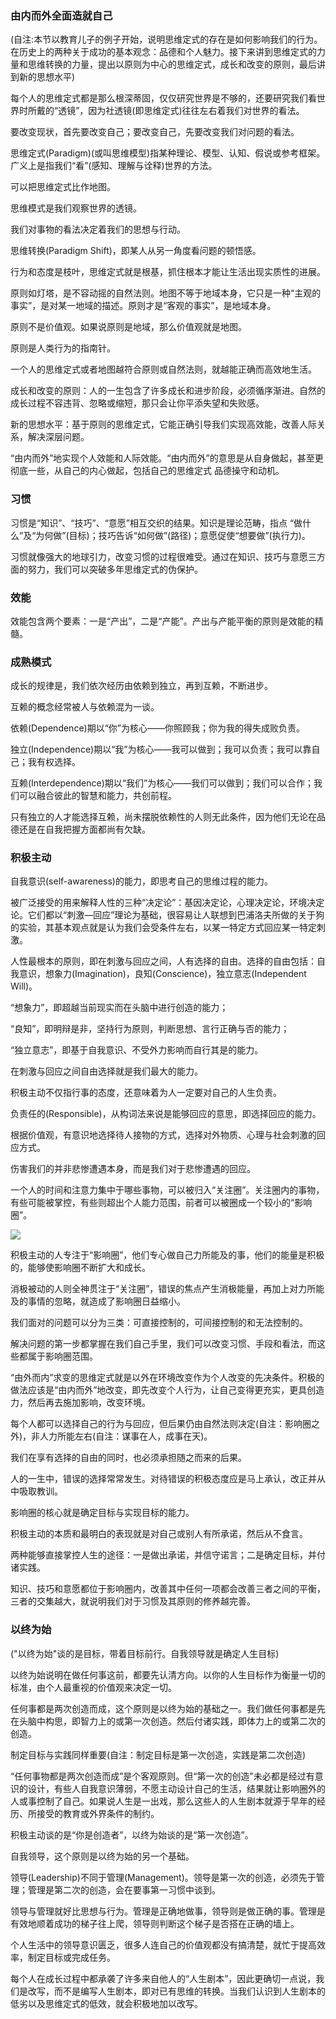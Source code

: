 ### 由内而外全面造就自己

(自注:本节以教育儿子的例子开始，说明思维定式的存在是如何影响我们的行为。在历史上的两种关于成功的基本观念：品德和个人魅力。接下来讲到思维定式的力量和思维转换的力量，提出以原则为中心的思维定式，成长和改变的原则，最后讲到新的思想水平)

每个人的思维定式都是那么根深蒂固，仅仅研究世界是不够的，还要研究我们看世界时所戴的“透镜”，因为社透镜(即思维定式)往往左右着我们对世界的看法。

要改变现状，首先要改变自己；要改变自己，先要改变我们对问题的看法。

思维定式(Paradigm)(或叫思维模型)指某种理论、模型、认知、假说或参考框架。广义上是指我们“看”(感知、理解与诠释)世界的方法。

可以把思维定式比作地图。

思维模式是我们观察世界的透镜。

我们对事物的看法决定着我们的思想与行动。

思维转换(Paradigm Shift)，即某人从另一角度看问题的顿悟感。

行为和态度是枝叶，思维定式就是根基，抓住根本才能让生活出现实质性的进展。

原则如灯塔，是不容动摇的自然法则。地图不等于地域本身，它只是一种“主观的事实”，是对某一地域的描述。原则才是“客观的事实”，是地域本身。

原则不是价值观。如果说原则是地域，那么价值观就是地图。

原则是人类行为的指南针。

一个人的思维定式或者地图越符合原则或自然法则，就越能正确而高效地生活。

成长和改变的原则：人的一生包含了许多成长和进步阶段，必须循序渐进。自然的成长过程不容违背、忽略或缩短，那只会让你平添失望和失败感。

新的思想水平：基于原则的思维定式，它能正确引导我们实现高效能，改善人际关系，解决深层问题。

“由内而外”地实现个人效能和人际效能。“由内而外”的意思是从自身做起，甚至更彻底一些，从自己的内心做起，包括自己的思维定式 品德操守和动机。

### 习惯

习惯是“知识”、“技巧”、“意愿”相互交织的结果。知识是理论范畴，指点 “做什么”及“为何做”(目标)；技巧告诉“如何做”(路径)；意愿促使“想要做”(执行力)。

习惯就像强大的地球引力，改变习惯的过程很难受。通过在知识、技巧与意愿三方面的努力，我们可以突破多年思维定式的伪保护。

### 效能

效能包含两个要素：一是“产出”，二是“产能”。产出与产能平衡的原则是效能的精髓。

### 成熟模式

成长的规律是，我们依次经历由依赖到独立，再到互赖，不断进步。

互赖的概念经常被人与依赖混为一谈。

依赖(Dependence)期以“你”为核心——你照顾我；你为我的得失成败负责。

独立(Independence)期以“我”为核心——我可以做到；我可以负责；我可以靠自己；我有权选择。

互赖(Interdependence)期以“我们”为核心——我们可以做到；我们可以合作；我们可以融合彼此的智慧和能力，共创前程。

只有独立的人才能选择互赖，尚未摆脱依赖性的人则无此条件，因为他们无论在品德还是在自我把握方面都尚有欠缺。

### 积极主动

自我意识(self-awareness)的能力，即思考自己的思维过程的能力。

被广泛接受的用来解释人性的三种“决定论”：基因决定论，心理决定论，环境决定论。它们都以“刺激—回应”理论为基础，很容易让人联想到巴浦洛夫所做的关于狗的实验，其基本观点就是认为我们会受条件左右，以某一特定方式回应某一特定刺激。

人性最根本的原则，即在刺激与回应之间，人有选择的自由。选择的自由包括：自我意识，想象力(Imagination)，良知(Conscience)，独立意志(Independent Will)。

“想象力”，即超越当前现实而在头脑中进行创造的能力；

“良知”，即明辩是非，坚持行为原则，判断思想、言行正确与否的能力；

“独立意志”，即基于自我意识、不受外力影响而自行其是的能力。

在刺激与回应之间自由选择就是我们最大的能力。

积极主动不仅指行事的态度，还意味着为人一定要对自己的人生负责。

负责任的(Responsible)，从构词法来说是能够回应的意思，即选择回应的能力。

根据价值观，有意识地选择待人接物的方式，选择对外物质、心理与社会刺激的回应方式。

伤害我们的并非悲惨遭遇本身，而是我们对于悲惨遭遇的回应。

一个人的时间和注意力集中于哪些事物，可以被归入“关注圈”。关注圈内的事物，有些可能被掌控，有些则超出个人能力范围，前者可以被圈成一个较小的“影响圈”。

![](https://i.imgur.com/3zSqvst.jpg)

积极主动的人专注于“影响圈”，他们专心做自己力所能及的事，他们的能量是积极的，能够使影响圈不断扩大和成长。

消极被动的人则全神贯注于“关注圈”，错误的焦点产生消极能量，再加上对力所能及的事情的忽略，就造成了影响圈日益缩小。

我们面对的问题可以分为三类：可直接控制的，可间接控制的和无法控制的。

解决问题的第一步都掌握在我们自己手里，我们可以改变习惯、手段和看法，而这些都属于影响圈范围。

“由外而内”求变的思维定式就是以外在环境改变作为个人改变的先决条件。积极的做法应该是“由内而外”地改变，即先改变个人行为，让自己变得更充实，更具创造力，然后再去施加影响，改变环境。

每个人都可以选择自己的行为与回应，但后果仍由自然法则决定(自注：影响圈之外)，非人力所能左右(自注：谋事在人，成事在天)。

我们在享有选择的自由的同时，也必须承担随之而来的后果。

人的一生中，错误的选择常常发生。对待错误的积极态度应是马上承认，改正并从中吸取教训。

影响圈的核心就是确定目标与实现目标的能力。

积极主动的本质和最明白的表现就是对自己或别人有所承诺，然后从不食言。

两种能够直接掌控人生的途径：一是做出承诺，并信守诺言；二是确定目标，并付诸实践。

知识、技巧和意愿都位于影响圈内，改善其中任何一项都会改善三者之间的平衡，三者的交集越大，就说明我们对于习惯及其原则的修养越完善。

### 以终为始

("以终为始"谈的是目标，带着目标前行。自我领导就是确定人生目标)

以终为始说明在做任何事这前，都要先认清方向。以你的人生目标作为衡量一切的标准，由个人最重视的价值观来决定一切。

任何事都是两次创造而成，这个原则是以终为始的基础之一。我们做任何事都是先在头脑中构思，即智力上的或第一次创造。然后付诸实践，即体力上的或第二次的创造。

制定目标与实践同样重要(自注：制定目标是第一次创造，实践是第二次创造)

“任何事物都是两次创造而成”是个客观原则。但“第一次的创造”未必都是经过有意识的设计，有些人自我意识薄弱，不愿主动设计自己的生活，结果就让影响圈外的人或事控制了自己。如果说人生是一出戏，那么这些人的人生剧本就源于早年的经历、所接受的教育或外界条件的制约。

积极主动谈的是“你是创造者”，以终为始谈的是“第一次创造”。

自我领导，这个原则是以终为始的另一个基础。

领导(Leadership)不同于管理(Management)。领导是第一次的创造，必须先于管理；管理是第二次的创造，会在要事第一习惯中谈到。

领导与管理就好比思想与行为。管理是正确地做事，领导则是做正确的事。管理是有效地顺着成功的梯子往上爬，领导则判断这个梯子是否搭在正确的墙上。

个人生活中的领导意识匮乏，很多人连自己的价值观都没有搞清楚，就忙于提高效率，制定目标或完成任务。

每个人在成长过程中都承袭了许多来自他人的“人生剧本”，因此更确切一点说，我们是改写，而不是编写人生剧本，即对已有思维的转换。当我们认识到人生剧本的低劣以及思维定式的低效，就会积极地加以改写。
